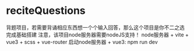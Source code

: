 # reciteQuestions
背题项目，若需要背诵相应东西想一个个输入回答，那么这个项目是你不二之选
完成基础搭建
注意，该项目node服务器需要nodeJS支持！
node服务器 + vite + vue3 + scss + vue-router
启动node服务器 + vue3: npm run dev

